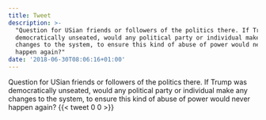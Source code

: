 ```yaml
---
title: Tweet
description: >-
  "Question for USian friends or followers of the politics there. If Trump was
  democratically unseated, would any political party or individual make any
  changes to the system, to ensure this kind of abuse of power would never
  happen again?"
date: '2018-06-30T08:06:16+01:00'
---
```

Question for USian friends or followers of the politics there. If Trump was democratically unseated, would any political party or individual make any changes to the system, to ensure this kind of abuse of power would never happen again?
      {{< tweet 0 0 >}}
    
